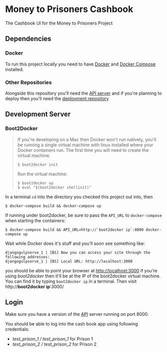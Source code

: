 # Money to Prisoners Cashbook
The Cashbook UI for the Money to Prisoners Project

## Dependencies
### Docker
To run this project locally you need to have 
[Docker](http://docs.docker.com/installation/mac/) and 
[Docker Compose](https://docs.docker.com/compose/install/) installed.

### Other Repositories
Alongside this repository you'll need the [API server](https://github.com/ministryofjustice/money-to-prisoners-api)
and if you're planning to deploy then you'll need the [deployment repository](https://github.com/ministryofjustice/money-to-prisoners-deploy)

## Development Server
### Boot2Docker
> If you're developing on a Mac then Docker won't run natively, you'll be 
> running a single virtual machine with linux installed where your Docker 
> containers run. The first time you will need to create the virtual machine.
>
> ```
> $ boot2docker init
> ```
>
> Run the virtual machine:
>
> ```
> $ boot2docker up
> $ eval "$(boot2docker shellinit)"
> ```

In a terminal `cd` into the directory you checked this project out into, then
```
$ docker-compose build && docker-compose up
```

If running under boot2docker, be sure to pass the `API_URL` to
`docker-compose` when starting the containers:

```
$ docker-compose build && API_URL=http://`boot2docker ip`:8000 docker-compose up
```

Wait while Docker does it's stuff and you'll soon see something like:
```
djangogulpserve_1 | [BS] Now you can access your site through the following addresses:
djangogulpserve_1 | [BS] Local URL: http://localhost:3000
```

you should be able to point your browser at
[http://localhost:3000](http://localhost:3000)
if you're using *boot2docker* then it'll be at the IP of the boot2docker virtual machine.
You can find it by typing `boot2docker ip` in a terminal. Then visit http://**boot2docker ip**:3000/

## Login

Make sure you have a version of the [API](https://github.com/ministryofjustice/money-to-prisoners-api) server
running on port 8000.

You should be able to log into the cash book app using following credentials:

- *test_prison_1 / test_prison_1* for Prison 1
- *test_prison_2 / test_prison_2* for Prison 2
